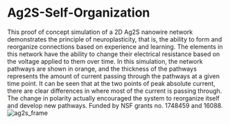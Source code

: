 # Ag2S-Self-Organization
This proof of concept simulation of a 2D Ag2S nanowire network demonstrates the principle of neuroplasticity, that is, the ability to form and reorganize connections based on experience and learning. The elements in this network have the ability to change their electrical resistance based on the voltage applied to them over time. In this simulation, the network pathways are shown in orange, and the thickness of the pathways represents the amount of current passing through the pathways at a given time point. It can be seen that at the two points of peak absolute current, there are clear differences in where most of the current is passing through. The change in polarity actually encouraged the system to reorganize itself and develop new pathways. Funded by NSF grants no. 1748459 and 16088.![ag2s_frame](https://user-images.githubusercontent.com/47393036/201779528-395e1586-32a0-406c-8d68-85f6b0aa269f.PNG)
